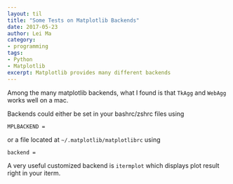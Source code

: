 ```yaml
---
layout: til
title: "Some Tests on Matplotlib Backends"
date: 2017-05-23
author: Lei Ma
category:
- programming
tags:
- Python
- Matplotlib
excerpt: Matplotlib provides many different backends
---
```



Among the many matplotlib backends, what I found is that `TkAgg` and `WebAgg` works well on a mac.

Backends could either be set in your bashrc/zshrc files using

```
MPLBACKEND =
```

or a file located at `~/.matplotlib/matplotlibrc` using

```
backend =
```

A very useful customized backend is `itermplot` which displays plot result right in your iterm.
